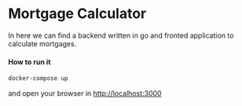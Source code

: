 Mortgage Calculator
===========

In here we can find a backend written in go and fronted application to calculate mortgages.

#### How to run it

```bash
docker-compose up 
```

and open your browser in [http://localhost:3000](http://localhost:3000)
